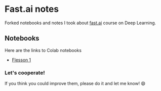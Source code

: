 # Fast.ai notes
Forked notebooks and notes I took about [fast.ai](http://www.fast.ai/) course on Deep Learning.

## Notebooks
Here are the links to Colab notebooks
  * [Flesson 1](https://colab.research.google.com/drive/1ogJfLdd4_AHw_ANppw5N94xW0osNS3CZ)

### Let's cooperate!
If you think you could improve them, please do it and let me know! :smile:
